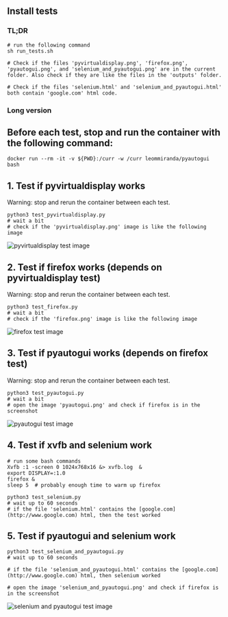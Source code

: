 ## Install tests

### TL;DR

```
# run the following command
sh run_tests.sh

# Check if the files 'pyvirtualdisplay.png', 'firefox.png', 'pyautogui.png', and 'selenium_and_pyautogui.png' are in the current folder. Also check if they are like the files in the 'outputs' folder.

# Check if the files 'selenium.html' and 'selenium_and_pyautogui.html' both contain 'google.com' html code. 
```

### Long version

## Before each test, stop and run the container with the following command:

```
docker run --rm -it -v ${PWD}:/curr -w /curr leommiranda/pyautogui bash
```

## 1. Test if pyvirtualdisplay works
Warning: stop and rerun the container between each test.

```
python3 test_pyvirtualdisplay.py
# wait a bit
# check if the 'pyvirtualdisplay.png' image is like the following image
```

![pyvirtualdisplay test image](docker/install_tests/outputs/standard_pyvirtualdisplay.png)


## 2. Test if firefox works (depends on pyvirtualdisplay test)
Warning: stop and rerun the container between each test.

```
python3 test_firefox.py
# wait a bit
# check if the 'firefox.png' image is like the following image
```

![firefox test image](docker/install_tests/outputs/standard_firefox.png)

## 3. Test if pyautogui works (depends on firefox test)
Warning: stop and rerun the container between each test.

```
python3 test_pyautogui.py
# wait a bit
# open the image 'pyautogui.png' and check if firefox is in the screenshot
```

![pyautogui test image](docker/install_tests/outputs/standard_pyautogui.png)


## 4. Test if xvfb and selenium work

```
# run some bash commands
Xvfb :1 -screen 0 1024x768x16 &> xvfb.log  &
export DISPLAY=:1.0
firefox &
sleep 5  # probably enough time to warm up firefox
```

```
python3 test_selenium.py
# wait up to 60 seconds
# if the file 'selenium.html' contains the [google.com](http://www.google.com) html, then the test worked
```

## 5. Test if pyautogui and selenium work

```
python3 test_selenium_and_pyautogui.py
# wait up to 60 seconds

# if the file 'selenium_and_pyautogui.html' contains the [google.com](http://www.google.com) html, then selenium worked

# open the image 'selenium_and_pyautogui.png' and check if firefox is in the screenshot
```

![selenium and pyautogui test image](docker/install_tests/outputs/standard_pyautogui_and_selenium.png)
